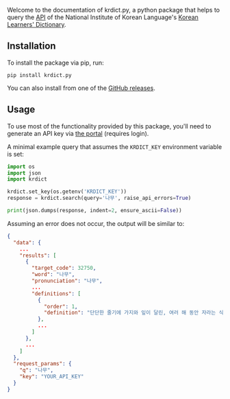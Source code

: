 Welcome to the documentation of krdict.py, a python package that helps to query the [API](https://krdict.korean.go.kr/openApi/openApiInfo) of the National Institute of Korean Language's [Korean Learners' Dictionary](https://krdict.korean.go.kr/mainAction).

## Installation

To install the package via pip, run:

```
pip install krdict.py
```

You can also install from one of the [GitHub releases](https://github.com/omarkmu/krdict.py/releases).

## Usage
To use most of the functionality provided by this package, you'll need to generate an API key via
[the portal](https://krdict.korean.go.kr/openApi/openApiRegister) (requires login).

A minimal example query that assumes the `KRDICT_KEY` environment variable is set:

```python
import os
import json
import krdict

krdict.set_key(os.getenv('KRDICT_KEY'))
response = krdict.search(query='나무', raise_api_errors=True)

print(json.dumps(response, indent=2, ensure_ascii=False))
```

Assuming an error does not occur, the output will be similar to:

```json
{
  "data": {
    ...
    "results": [
      {
        "target_code": 32750,
        "word": "나무",
        "pronunciation": "나무",
        ...
        "definitions": [
          {
            "order": 1,
            "definition": "단단한 줄기에 가지와 잎이 달린, 여러 해 동안 자라는 식물."
          },
          ...
        ]
      },
      ...
    ]
  },
  "request_params": {
    "q": "나무",
    "key": "YOUR_API_KEY"
  }
}
```
